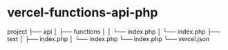 # vercel-functions-api-php

project
├── api
│   ├── functions
│   │   └── index.php
│   └── index.php
├── text
│   ├── index.php
│   └── index.php
└── index.php
└── vercel.json
